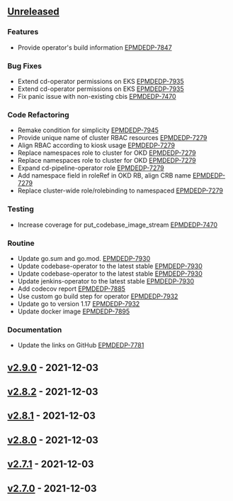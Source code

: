 <a name="unreleased"></a>
## [Unreleased]

### Features

- Provide operator's build information [EPMDEDP-7847](https://jiraeu.epam.com/browse/EPMDEDP-7847)

### Bug Fixes

- Extend cd-operator permissions on EKS [EPMDEDP-7935](https://jiraeu.epam.com/browse/EPMDEDP-7935)
- Extend cd-operator permissions on EKS [EPMDEDP-7935](https://jiraeu.epam.com/browse/EPMDEDP-7935)
- Fix panic issue with non-existing cbis [EPMDEDP-7470](https://jiraeu.epam.com/browse/EPMDEDP-7470)

### Code Refactoring

- Remake condition for simplicity [EPMDEDP-7945](https://jiraeu.epam.com/browse/EPMDEDP-7945)
- Provide unique name of cluster RBAC resources [EPMDEDP-7279](https://jiraeu.epam.com/browse/EPMDEDP-7279)
- Align RBAC according to kiosk usage [EPMDEDP-7279](https://jiraeu.epam.com/browse/EPMDEDP-7279)
- Replace namespaces role to cluster for OKD [EPMDEDP-7279](https://jiraeu.epam.com/browse/EPMDEDP-7279)
- Replace namespaces role to cluster for OKD [EPMDEDP-7279](https://jiraeu.epam.com/browse/EPMDEDP-7279)
- Expand cd-pipeline-operator role [EPMDEDP-7279](https://jiraeu.epam.com/browse/EPMDEDP-7279)
- Add namespace field in roleRef in OKD RB, align CRB name [EPMDEDP-7279](https://jiraeu.epam.com/browse/EPMDEDP-7279)
- Replace cluster-wide role/rolebinding to namespaced [EPMDEDP-7279](https://jiraeu.epam.com/browse/EPMDEDP-7279)

### Testing

- Increase coverage for put_codebase_image_stream [EPMDEDP-7470](https://jiraeu.epam.com/browse/EPMDEDP-7470)

### Routine

- Update go.sum and go.mod. [EPMDEDP-7930](https://jiraeu.epam.com/browse/EPMDEDP-7930)
- Update codebase-operator to the latest stable [EPMDEDP-7930](https://jiraeu.epam.com/browse/EPMDEDP-7930)
- Update codebase-operator to the latest stable [EPMDEDP-7930](https://jiraeu.epam.com/browse/EPMDEDP-7930)
- Update jenkins-operator to the latest stable [EPMDEDP-7930](https://jiraeu.epam.com/browse/EPMDEDP-7930)
- Add codecov report [EPMDEDP-7885](https://jiraeu.epam.com/browse/EPMDEDP-7885)
- Use custom go build step for operator [EPMDEDP-7932](https://jiraeu.epam.com/browse/EPMDEDP-7932)
- Update go to version 1.17 [EPMDEDP-7932](https://jiraeu.epam.com/browse/EPMDEDP-7932)
- Update docker image [EPMDEDP-7895](https://jiraeu.epam.com/browse/EPMDEDP-7895)

### Documentation

- Update the links on GitHub [EPMDEDP-7781](https://jiraeu.epam.com/browse/EPMDEDP-7781)


<a name="v2.9.0"></a>
## [v2.9.0] - 2021-12-03

<a name="v2.8.2"></a>
## [v2.8.2] - 2021-12-03

<a name="v2.8.1"></a>
## [v2.8.1] - 2021-12-03

<a name="v2.8.0"></a>
## [v2.8.0] - 2021-12-03

<a name="v2.7.1"></a>
## [v2.7.1] - 2021-12-03

<a name="v2.7.0"></a>
## [v2.7.0] - 2021-12-03

[Unreleased]: https://github.com/epam/edp-admin-console-operator/compare/v2.9.0...HEAD
[v2.9.0]: https://github.com/epam/edp-admin-console-operator/compare/v2.8.2...v2.9.0
[v2.8.2]: https://github.com/epam/edp-admin-console-operator/compare/v2.8.1...v2.8.2
[v2.8.1]: https://github.com/epam/edp-admin-console-operator/compare/v2.8.0...v2.8.1
[v2.8.0]: https://github.com/epam/edp-admin-console-operator/compare/v2.7.1...v2.8.0
[v2.7.1]: https://github.com/epam/edp-admin-console-operator/compare/v2.7.0...v2.7.1
[v2.7.0]: https://github.com/epam/edp-admin-console-operator/compare/v2.3.0-58...v2.7.0
